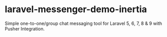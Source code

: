 # laravel-messenger-demo-inertia
Simple one-to-one/group chat messaging tool for Laravel 5, 6, 7, 8 &amp; 9 with Pusher Integration.
